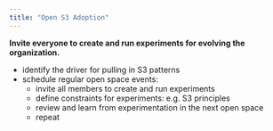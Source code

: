 ```yaml
---
title: "Open S3 Adoption"
---
```



**Invite everyone to create and run experiments for evolving the organization.**

-   identify the driver for pulling in S3 patterns
-   schedule regular open space events:
    -   invite all members to create and run experiments
    -   define constraints for experiments: e.g. S3 principles
    -   review and learn from experimentation in the next open space
    -   repeat
